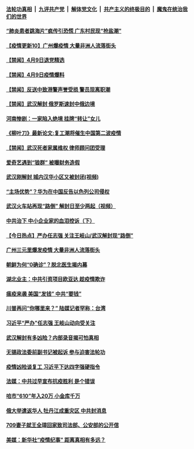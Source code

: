 ####  [法轮功真相](../../../../basic/blob/master/README.md?t=04101031) &nbsp;|&nbsp; [九评共产党](../../../../9ping.md/blob/master/README.md?t=04101031) &nbsp;|&nbsp; [解体党文化](../../../../jtdwh.md/blob/master/README.md?t=04101031)  &nbsp;|&nbsp; [共产主义的终极目的](../../../../gczydzjmd.md/blob/master/README.md?t=04101031) &nbsp;|&nbsp; [魔鬼在统治我们的世界](../../../../mgztzwmdsj.md/blob/master/README.md?t=04101031) 

#### [“肺炎患者跳海片”疯传引恐慌 广东村民现“抢盐潮”](../pages/prog204/a102819858.md?t=04101031) 

#### [【疫情更新10】广州爆疫情 大量非洲人流落街头](../pages/prog204/a102816630.md?t=04101031) 

#### [【禁闻】4月9日退党精选](../pages/prog204/a102819715.md?t=04101031) 

#### [【禁闻】4月9日疫情爆料](../pages/prog204/a102819713.md?t=04101031) 

#### [【禁闻】反送中致港警声誉受损 警员现离职潮](../pages/prog204/a102819711.md?t=04101031) 

#### [【禁闻】武汉解封 俄罗斯速封中俄边境](../pages/prog204/a102819733.md?t=04101031) 

#### [河南惨剧：一家陷入绝境 挂牌“转让”女儿](../pages/prog204/a102819660.md?t=04101031) 

#### [《柳叶刀》最新论文:复工潮将催生中国第二波疫情](../pages/prog204/a102819684.md?t=04101031) 

#### [【禁闻】武汉死者家属维权 律师顾问团受理](../pages/prog204/a102819648.md?t=04101031) 

#### [爱奇艺遇到“狼群” 被曝财务造假](../pages/prog204/a102819632.md?t=04101031) 

#### [武汉刚解封 城内汉华小区又被封闭(视频)](../pages/prog204/a102819575.md?t=04101031) 

#### [“主场优势”？华为在中国反告以色列公司侵权](../pages/prog204/a102819592.md?t=04101031) 

#### [武汉火车站再现“路倒” 解封日至少两起（视频）](../pages/prog204/a102819519.md?t=04101031) 

#### [中共治下 中小企业家的血泪控诉（下）](../pages/prog204/a102819465.md?t=04101031) 

#### [【今日热点】严办任志强 关注王岐山/武汉解封现“路倒”](../pages/prog204/a102819363.md?t=04101031) 

#### [广州三元里爆发疫情  大量非洲人流落街头](../pages/prog204/a102819408.md?t=04101031) 

#### [朝鲜为何“0确诊”？脱北医生揭内幕](../pages/prog204/a102819402.md?t=04101031) 

#### [湖北业主：中共引资项目欧亚达 趁疫情欺诈](../pages/prog204/a102819376.md?t=04101031) 

#### [瘟疫来袭 美国“发钱” 中共“要钱”](../pages/prog204/a102819359.md?t=04101031) 

#### [川普再问“你哪里来？” 陆媒记者罕称：台湾](../pages/prog204/a102819318.md?t=04101031) 

#### [习近平“严办”任志强 王岐山动向受关注](../pages/prog204/a102819209.md?t=04101031) 

#### [武汉解封有多凶险？内部录音揭可怕真相](../pages/prog204/a102819211.md?t=04101031) 

#### [无锡政法委前副书记被起诉 参与迫害法轮功](../pages/prog204/a102819146.md?t=04101031) 

#### [疫情凶险谈复工 习近平下达四字强硬指令](../pages/prog204/a102819167.md?t=04101031) 

#### [法媒：中共过早宣布抗疫胜利 是个错误](../pages/prog204/a102819159.md?t=04101031) 

#### [哈市“610”年入20万 小金库千万](../pages/prog204/a102819133.md?t=04101031) 

#### [俄大举遣返华人 牡丹江成重灾区 中共封消息](../pages/prog204/a102818866.md?t=04101031) 

#### [709妻子就王全璋回家致司法部、公安部的公开信](../pages/prog204/a102819112.md?t=04101031) 


#### [美媒：新华社“疫情纪事” 距离真相有多远？](../pages/prog204/a102819089.md?t=04101031) 

